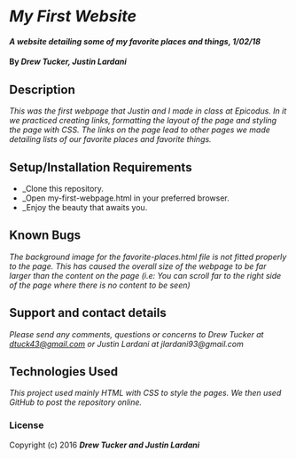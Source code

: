 # _My First Website_

#### _A website detailing some of my favorite places and things, 1/02/18_

#### By _**Drew Tucker, Justin Lardani**_

## Description

_This was the first webpage that Justin and I made in class at Epicodus. In it we practiced creating links, formatting the layout of the page and styling the page with CSS. The links on the page lead to other pages we made detailing lists of our favorite places and favorite things._

## Setup/Installation Requirements

* _Clone this repository.
* _Open my-first-webpage.html in your preferred browser.
* _Enjoy the beauty that awaits you.


## Known Bugs

_The background image for the favorite-places.html file is not fitted properly to the page. This has caused the overall size of the webpage to be far larger than the content on the page (i.e: You can scroll far to the right side of the page where there is no content to be seen)_

## Support and contact details

_Please send any comments, questions or concerns to Drew Tucker at dtuck43@gmail.com or Justin Lardani at jlardani93@gmail.com_

## Technologies Used

_This project used mainly HTML with CSS to style the pages. We then used GitHub to post the repository online._

### License


Copyright (c) 2016 **_Drew Tucker and Justin Lardani_**

